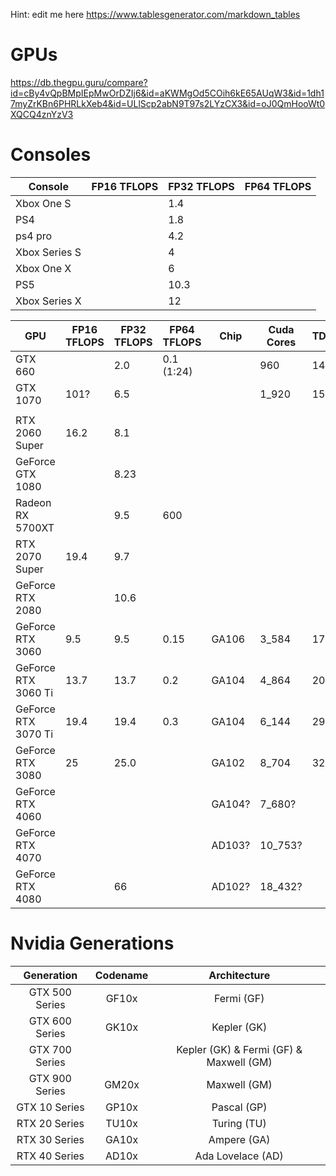 Hint: edit me here https://www.tablesgenerator.com/markdown_tables

# GPUs

https://db.thegpu.guru/compare?id=cBy4vQpBMpIEpMwOrDZIj6&id=aKWMgOd5COih6kE65AUqW3&id=1dh17myZrKBn6PHRLkXeb4&id=ULlScp2abN9T97s2LYzCX3&id=oJ0QmHooWt0XQCQ4znYzV3

# Consoles 

| Console       | FP16 TFLOPS | FP32 TFLOPS | FP64 TFLOPS |
|---------------|-------------|-------------|-------------|
| Xbox One S    |             | 1.4         |             |
| PS4           |             | 1.8         |             |
| ps4 pro       |             | 4.2         |             |
| Xbox Series S |             | 4           |             |
| Xbox One X    |             | 6           |             |
| PS5           |             | 10.3        |             |
| Xbox Series X |             | 12          |             |
 
| GPU                  | FP16 TFLOPS | FP32 TFLOPS | FP64 TFLOPS | Chip   | Cuda Cores | TDP[W] | Power target |
|----------------------|-------------|-------------|-------------|--------|------------|--------|--------------|
| GTX 660              |             |  2.0        | 0.1 (1:24)  |        |    960     | 140    | 115          |
| GTX 1070             | 101?        |  6.5        |             |        |  1_920     | 150    |              |
|                      |             |             |             |        |            |        |              |
| RTX 2060 Super       | 16.2        |  8.1        |             |        |            |        |              |
| GeForce GTX 1080     |             |  8.23       |             |        |            |        |              |
| Radeon RX 5700XT     |             |  9.5        | 600         |        |            |        |              |
| RTX 2070 Super       | 19.4        |  9.7        |             |        |            |        |              |
| GeForce RTX 2080     |             | 10.6        |             |        |            |        |              |
| GeForce RTX 3060     |  9.5        |  9.5        | 0.15        | GA106  |  3_584     | 170    |              |
| GeForce RTX 3060 Ti  | 13.7        | 13.7        | 0.2         | GA104  |  4_864     | 200    |              |
| GeForce RTX 3070 Ti  | 19.4        | 19.4        | 0.3         | GA104  |  6_144     | 290    |              |
| GeForce RTX 3080     | 25          | 25.0        |             | GA102  |  8_704     | 320    |              |
| GeForce RTX 4060     |             |             |             | GA104? |  7_680?    |        |              |
| GeForce RTX 4070     |             |             |             | AD103? | 10_753?    |        |              |
| GeForce RTX 4080     |             | 66          |             | AD102? | 18_432?    |        |              |

# Nvidia Generations

|    Generation   | Codename |               Architecture               |
|:---------------:|:--------:|:----------------------------------------:|
| GTX  500 Series |   GF10x  |                Fermi (GF)                |
| GTX  600 Series |   GK10x  |                Kepler (GK)               |
| GTX  700 Series |          | Kepler (GK) & Fermi (GF) & Maxwell (GM)  |
| GTX  900 Series |   GM20x  |               Maxwell (GM)               |
|  GTX 10 Series  |   GP10x  |                Pascal (GP)               |
|  RTX 20 Series  |   TU10x  |                Turing (TU)               |
|  RTX 30 Series  |   GA10x  |                Ampere (GA)               |
|  RTX 40 Series  |   AD10x  |             Ada Lovelace (AD)            |
